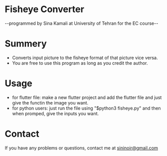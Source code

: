 # Fisheye Converter

--programmed by Sina Kamali at University of Tehran for the EC course--

# Summery #

* Converts input picture to the fisheye format of that picture vice versa.
* You are free to use this program as long as you credit the author.

# Usage #

* for flutter file: make a new flutter project and add the flutter file and just give the functin the image you want.
* for python users: just run the file using "$python3 fisheye.py" and then when promped, give the inputs you want.

# Contact #

If you have any problems or questions, contact me at sininoir@gmail.com
